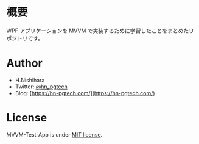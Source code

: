 # 概要

WPF アプリケーションを MVVM で実装するために学習したことをまとめたリポジトリです。


# Author

- H.Nishihara
- Twitter: [@hn_pgtech](https://twitter.com/hn_pgtech)
- Blog: [https://hn-pgtech.com/](https://hn-pgtech.com/)

# License

MVVM-Test-App is under [MIT license](https://en.wikipedia.org/wiki/MIT_License).
